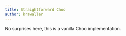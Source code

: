 ```yaml
---
title: Straightforward Choo
author: krawaller
---
```


No surprises here, this is a vanilla Choo implementation.